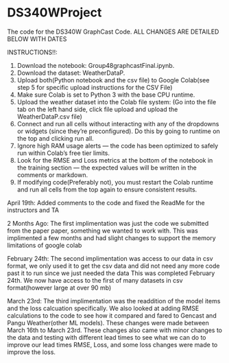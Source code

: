 # DS340WProject
The code for the DS340W GraphCast Code. ALL CHANGES ARE DETAILED BELOW WITH DATES

INSTRUCTIONS!!:
1. Download the notebook: Group48graphcastFinal.ipynb.
2. Download the dataset: WeatherDataP.
3. Upload both(Python notebook and the csv file) to Google Colab(see step 5 for specific upload instructions for the CSV File)
4. Make sure Colab is set to Python 3 with the base CPU runtime.
5. Upload the weather dataset into the Colab file system: (Go into the file tab on the left hand side, click file upload and upload the WeatherDataP.csv file)
7. Connect and run all cells without interacting with any of the dropdowns or widgets (since they’re preconfigured). Do this by going to runtime on the top and clicking run all.
8. Ignore high RAM usage alerts — the code has been optimized to safely run within Colab’s free tier limits.
9. Look for the RMSE and Loss metrics at the bottom of the notebook in the training section — the expected values will be written in the comments or markdown.
10. If modifying code(Preferably not), you must restart the Colab runtime and run all cells from the top again to ensure consistent results.

April 19th:
Added comments to the code and fixed the ReadMe for the instructors and TA

2 Months Ago: 
The first implimentation was just the code we submitted from the paper paper, something we wanted to work with.
This was implimented a few months and had slight changes to support the memory limitations of google colab

February 24th:
The second implimentation was access to our data in csv format, we only used it to get the csv data and did not need any more code past it to run since we just needed the data
This was completed February 24th. We now have access to the first of many datasets in csv format(however large at over 90 mb) 

March 23rd: 
The third implimentation was the readdition of the model items and the loss calcuation specifically. We also looked at adding RMSE calculations to the code to see how it compared and fared to Gencast and Pangu Weather(other ML models).
These changes were made between March 16th to March 23rd. 
These changes also came with minor changes to the data and testing with different lead times to see what we can do to improve our lead times 
RMSE, Loss, and some loss changes were made to improve the loss. 
